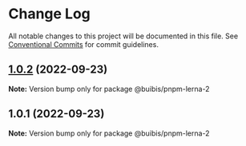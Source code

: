 # Change Log

All notable changes to this project will be documented in this file.
See [Conventional Commits](https://conventionalcommits.org) for commit guidelines.

## [1.0.2](https://github.com/zqinmiao/pnpm-example/compare/@buibis/pnpm-lerna-2@1.0.1...@buibis/pnpm-lerna-2@1.0.2) (2022-09-23)

**Note:** Version bump only for package @buibis/pnpm-lerna-2





## 1.0.1 (2022-09-23)

**Note:** Version bump only for package @buibis/pnpm-lerna-2
